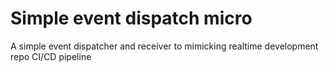 # Simple event dispatch micro
A simple event dispatcher and receiver to mimicking realtime development repo CI/CD pipeline
